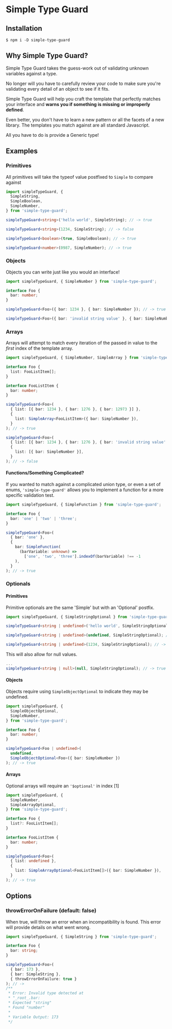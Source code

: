 # Simple Type Guard

## Installation

```shell
$ npm i -D simple-type-guard
```

## Why Simple Type Guard?

Simple Type Guard takes the guess-work out of validating unknown variables against a type.

No longer will you have to carefully review your code to make sure you're validating every detail of an object to see if it fits.

Simple Type Guard will help you craft the template that perfectly matches your interface and **warns you if something is missing or improperly defined**.

Even better, you don't have to learn a new pattern or all the facets of a new library. The templates you match against are all standard Javascript.

All you have to do is provide a Generic type!

## Examples

### Primitives

All primitives will take the typeof value postfixed to `Simple` to compare against

```ts
import simpleTypeGuard, {
  SimpleString,
  SimpleBoolean,
  SimpleNumber,
} from 'simple-type-guard';

simpleTypeGuard<string>('hello world', SimpleString); // -> true

simpleTypeGuard<string>(1234, SimpleString); // -> false

simpleTypeGuard<boolean>(true, SimpleBoolean); // -> true

simpleTypeGuard<number>(0987, SimpleNumber); // -> true
```

### Objects

Objects you can write just like you would an interface!

```ts
import simpleTypeGuard, { SimpleNumber } from 'simple-type-guard';

interface Foo {
  bar: number;
}

simpleTypeGuard<Foo>({ bar: 1234 }, { bar: SimpleNumber }); // -> true

simpleTypeGuard<Foo>({ bar: 'invalid string value' }, { bar: SimpleNumber }); // -> false
```

### Arrays

Arrays will attempt to match every iteration of the passed in value to the _first_ index of the template array.

```ts
import simpleTypeGuard, { SimpleNumber, SimpleArray } from 'simple-type-guard';

interface Foo {
  list: FooListItem[];
}

interface FooListItem {
  bar: number;
}

simpleTypeGuard<Foo>(
  { list: [{ bar: 1234 }, { bar: 1276 }, { bar: 12973 }] },
  {
    list: SimpleArray<FooListItem>({ bar: SimpleNumber }),
  }
); // -> true

simpleTypeGuard<Foo>(
  { list: [{ bar: 1234 }, { bar: 1276 }, { bar: 'invalid string value' }] },
  {
    list: [{ bar: SimpleNumber }],
  }
); // -> false
```

#### Functions/Something Complicated?

If you wanted to match against a complicated union type, or even a set of enums, `'simple-type-guard'` allows you to implement a function for a more specific validation test.

```ts
import simpleTypeGuard, { SimpleFunction } from 'simple-type-guard';

interface Foo {
  bar: 'one' | 'two' | 'three';
}

simpleTypeGuard<Foo>(
  { bar: 'one' },
  {
    bar: SimpleFunction(
      (barVariable: unknown) =>
        ['one', 'two', 'three'].indexOf(barVariable) !== -1
    ),
  }
); // -> true
```

### Optionals

#### Primitives

Primitive optionals are the same 'Simple<Type>' but with an 'Optional' postfix.

```ts
import simpleTypeGuard, { SimpleStringOptional } from 'simple-type-guard';

simpleTypeGuard<string | undefined>('hello world', SimpleStringOptional); // -> true

simpleTypeGuard<string | undefined>(undefined, SimpleStringOptional); // -> true

simpleTypeGuard<string | undefined>(1234, SimpleStringOptional); // -> false
```

This will also allow for null values.

```ts
...
simpleTypeGuard<string | null>(null, SimpleStringOptional); // -> true
```

#### Objects

Objects require using `SimpleObjectOptional` to indicate they may be undefined.

```ts
import simpleTypeGuard, {
  SimpleObjectOptional,
  SimpleNumber,
} from 'simple-type-guard';

interface Foo {
  bar: number;
}

simpleTypeGuard<Foo | undefined>(
  undefined,
  SimpleObjectOptional<Foo>({ bar: SimpleNumber })
); // -> true
```

#### Arrays

Optional arrays will require an `'$optional'` in index [1]

```ts
import simpleTypeGuard, {
  SimpleNumber,
  SimpleArrayOptional,
} from 'simple-type-guard';

interface Foo {
  list?: FooListItem[];
}

interface FooListItem {
  bar: number;
}

simpleTypeGuard<Foo>(
  { list: undefined },
  {
    list: SimpleArrayOptional<FooListItem[]>({ bar: SimpleNumber }),
  }
); // -> true
```

## Options

### throwErrorOnFailure (default: false)

When true, will throw an error when an incompatibility is found. This error will provide details on what went wrong.

```ts
import simpleTypeGuard, { SimpleString } from 'simple-type-guard';

interface Foo {
  bar: string;
}

simpleTypeGuard<Foo>(
  { bar: 173 },
  { bar: SimpleString },
  { throwErrorOnFailure: true }
); // ->
/**
 * Error: Invalid type detected at
 * "_root_.bar:
 * Expected "string"
 * Found "number"
 *
 * Variable Output: 173
 */
```
